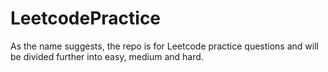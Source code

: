 # LeetcodePractice
As the name suggests, the repo is for Leetcode practice questions and will be divided further into easy, medium and hard. 
